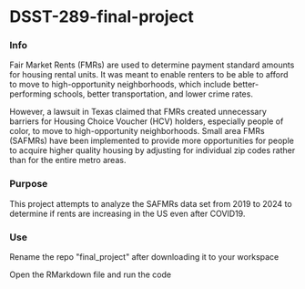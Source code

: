 # DSST-289-final-project

### Info
Fair Market Rents  (FMRs) are used to determine payment standard amounts for housing rental units. It was meant to enable renters to be able to afford to move to high-opportunity neighborhoods, which include better-performing schools, better transportation, and lower crime rates.

However, a lawsuit in Texas claimed that FMRs created unnecessary barriers for Housing Choice Voucher (HCV) holders, especially people of color, to move to high-opportunity neighborhoods. Small area FMRs (SAFMRs) have been implemented to provide more opportunities for people to acquire higher quality housing by adjusting for individual zip codes rather than for the entire metro areas.

### Purpose
This project attempts to analyze the SAFMRs data set from 2019 to 2024 to determine if rents are increasing in the US even after COVID19.

### Use
Rename the repo "final_project" after downloading it to your workspace

Open the RMarkdown file and run the code
